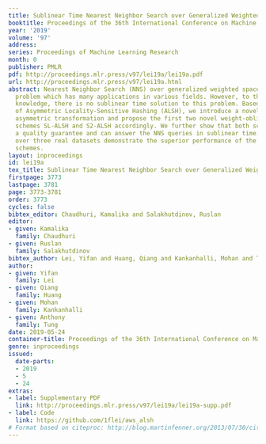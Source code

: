 ```yaml
---
title: Sublinear Time Nearest Neighbor Search over Generalized Weighted Space
booktitle: Proceedings of the 36th International Conference on Machine Learning
year: '2019'
volume: '97'
address: 
series: Proceedings of Machine Learning Research
month: 0
publisher: PMLR
pdf: http://proceedings.mlr.press/v97/lei19a/lei19a.pdf
url: http://proceedings.mlr.press/v97/lei19a.html
abstract: Nearest Neighbor Search (NNS) over generalized weighted space is a fundamental
  problem which has many applications in various fields. However, to the best of our
  knowledge, there is no sublinear time solution to this problem. Based on the idea
  of Asymmetric Locality-Sensitive Hashing (ALSH), we introduce a novel spherical
  asymmetric transformation and propose the first two novel weight-oblivious hashing
  schemes SL-ALSH and S2-ALSH accordingly. We further show that both schemes enjoy
  a quality guarantee and can answer the NNS queries in sublinear time. Evaluations
  over three real datasets demonstrate the superior performance of the two proposed
  schemes.
layout: inproceedings
id: lei19a
tex_title: Sublinear Time Nearest Neighbor Search over Generalized Weighted Space
firstpage: 3773
lastpage: 3781
page: 3773-3781
order: 3773
cycles: false
bibtex_editor: Chaudhuri, Kamalika and Salakhutdinov, Ruslan
editor:
- given: Kamalika
  family: Chaudhuri
- given: Ruslan
  family: Salakhutdinov
bibtex_author: Lei, Yifan and Huang, Qiang and Kankanhalli, Mohan and Tung, Anthony
author:
- given: Yifan
  family: Lei
- given: Qiang
  family: Huang
- given: Mohan
  family: Kankanhalli
- given: Anthony
  family: Tung
date: 2019-05-24
container-title: Proceedings of the 36th International Conference on Machine Learning
genre: inproceedings
issued:
  date-parts:
  - 2019
  - 5
  - 24
extras:
- label: Supplementary PDF
  link: http://proceedings.mlr.press/v97/lei19a/lei19a-supp.pdf
- label: Code
  link: https://github.com/1flei/aws_alsh
# Format based on citeproc: http://blog.martinfenner.org/2013/07/30/citeproc-yaml-for-bibliographies/
---
```

